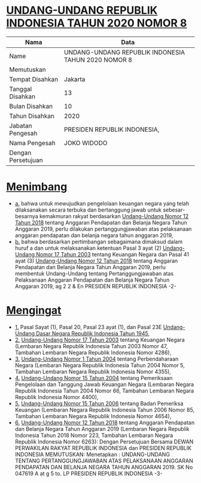 # [UNDANG-UNDANG REPUBLIK INDONESIA TAHUN 2020 NOMOR 8](http://example.org/legal/document/uu/2020/8)

| Nama | Data |
| ------ | ----- |
|Name|UNDANG-UNDANG REPUBLIK INDONESIA TAHUN 2020 NOMOR 8|
|Memutuskan||
|Tempat Disahkan|Jakarta|
|Tanggal Disahkan|13|
|Bulan Disahkan|10|
|Tahun Disahkan|2020|
|Jabatan Pengesah|PRESIDEN REPUBLIK INDONESIA,|
|Nama Pengesah|JOKO WIDODO|
|Dengan Persetujuan||
# [Menimbang](http://example.org/legal/document/uu/2020/8/menimbang)

* [a.](http://example.org/legal/document/uu/2020/8/menimbang/point/a) bahwa untuk mewujudkan pengelolaan keuangan negara yang telah dilaksanakan secara terbuka dan bertanggung jawab untuk sebesar-besarnya kemakmuran rakyat berdasarkan [Undang-Undang Nomor 12 Tahun 2018](http://example.org/legal/document/uu/2018/12) tentang Anggaran Pendapatan dan Belanja Negara Tahun Anggaran 2019, perlu dilakukan pertanggungjawaban atas pelaksanaan anggaran pendapatan dan belanja negara tahun anggaran 2019,
* [b.](http://example.org/legal/document/uu/2020/8/menimbang/point/b) bahwa berdasarkan pertimbangan sebagaimana dimaksud dalam huruf a dan untuk melaksanakan ketentuan Pasal 3 ayat (2) [Undang-Undang Nomor 17 Tahun 2003](http://example.org/legal/document/uu/2003/17) tentang Keuangan Negara dan Pasal 41 ayat (3) [Undang-Undang Nomor 12 Tahun 2018](http://example.org/legal/document/uu/2018/12) tentang Anggaran Pendapatan dan Belanja Negara Tahun Anggaran 2019, perlu membentuk Undang-Undang tentang Pertanggungjawaban atas Pelaksanaan Anggaran Pendapatan dan Belanja Negara Tahun Anggaran 2019, ag 2 2 & En PRESIDEN REPUBLIK INDONESIA -2-
# [Mengingat](http://example.org/legal/document/uu/2020/8/mengingat)

* [1.](http://example.org/legal/document/uu/2020/8/mengingat/point/0001) Pasal Sayat (1), Pasal 20, Pasal 23 ayat (1), dan Pasal 23E [Undang-Undang Dasar Negara Republik Indonesia Tahun 1945](http://example.org/legal/document/uu),
* [2.](http://example.org/legal/document/uu/2020/8/mengingat/point/0002) [Undang-Undang Nomor 17 Tahun 2003](http://example.org/legal/document/uu/2003/17) tentang Keuangan Negara (Lembaran Negara Republik Indonesia Tahun 2003 Nomor 47, Tambahan Lembaran Negara Republik Indonesia Nomor 4286),
* [3.](http://example.org/legal/document/uu/2020/8/mengingat/point/0003) [Undang-Undang Nomor 1 Tahun 2004](http://example.org/legal/document/uu/2004/1) tentang Perbendaharaan Negara (Lembaran Negara Republik Indonesia Tahun 2004 Nomor 5, Tambahan Lembaran Negara Republik Indonesia Nomor 4355),
* [4.](http://example.org/legal/document/uu/2020/8/mengingat/point/0004) [Undang-Undang Nomor 15 Tahun 2004](http://example.org/legal/document/uu/2004/15) tentang Pemeriksaan Pengelolaan dan Tanggung Jawab Keuangan Negara (Lembaran Negara Republik Indonesia Tahun 2004 Nomor 66, Tambahan Lembaran Negara Republik Indonesia Nomor 4400),
* [5.](http://example.org/legal/document/uu/2020/8/mengingat/point/0005) [Undang-Undang Nomor 15 Tahun 2006](http://example.org/legal/document/uu/2006/15) tentang Badan Pemeriksa Keuangan (Lembaran Negara Republik Indonesia Tahun 2006 Nomor 85, Tambahan Lembaran Negara Republik Indonesia Nomor 4654),
* [6.](http://example.org/legal/document/uu/2020/8/mengingat/point/0006) [Undang-Undang Nomor 12 Tahun 2018](http://example.org/legal/document/uu/2018/12) tentang Anggaran Pendapatan dan Belanja Negara Tahun Anggaran 2019 (Lembaran Negara Republik Indonesia Tahun 2018 Nomor 223, Tambahan Lembaran Negara Republik Indonesia Nomor 6263): Dengan Persetujuan Bersama DEWAN PERWAKILAN RAKYAT REPUBLIK INDONESIA dan PRESIDEN REPUBLIK INDONESIA MEMUTUSKAN: Menetapkan : UNDANG-UNDANG TENTANG PERTANGGUNGJAWABAN ATAS PELAKSANAAN ANGGARAN PENDAPATAN DAN BELANJA NEGARA TAHUN ANGGARAN 2019. SK No 047619 A at g 5 to. LP PRESIDEN REPUBLIK INDONESIA -3-